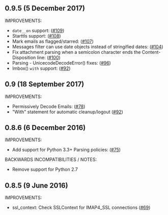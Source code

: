 ## 0.9.5 (5 December 2017)

IMPROVEMENTS:

 * `date__on` support: ([#109](https://github.com/martinrusev/imbox/pull/109))
 * Starttls support: ([#108](https://github.com/martinrusev/imbox/pull/108))
 * Mark emails as flagged/starred: ([#107](https://github.com/martinrusev/imbox/pull/107))
 * Messages filter can use date objects instead of stringified dates: ([#104](https://github.com/martinrusev/imbox/pull/104))
 * Fix attachment parsing when a semicolon character ends the Content-Disposition line: ([#100](https://github.com/martinrusev/imbox/pull/100))
 * Parsing - UnicecodeDecodeError() fixes: ([#96](https://github.com/martinrusev/imbox/pull/96))
 * Imbox() `with` support: ([#92](https://github.com/martinrusev/imbox/pull/92))


## 0.9 (18 September 2017)

IMPROVEMENTS:

 * Permissively Decode Emails: ([#78](https://github.com/martinrusev/imbox/pull/78))
 * "With" statement for automatic cleanup/logout ([#92](https://github.com/martinrusev/imbox/pull/92))
 


## 0.8.6 (6 December 2016)

IMPROVEMENTS:

 * Add support for Python 3.3+  Parsing policies: ([#75](https://github.com/martinrusev/imbox/pull/75))
 
BACKWARDS INCOMPATIBILITIES / NOTES:

  * Remove support for Python 2.7

## 0.8.5 (9 June 2016)


IMPROVEMENTS:

 * ssl_context: Check SSLContext for IMAP4_SSL connections  ([#69](https://github.com/martinrusev/imbox/pull/69))

